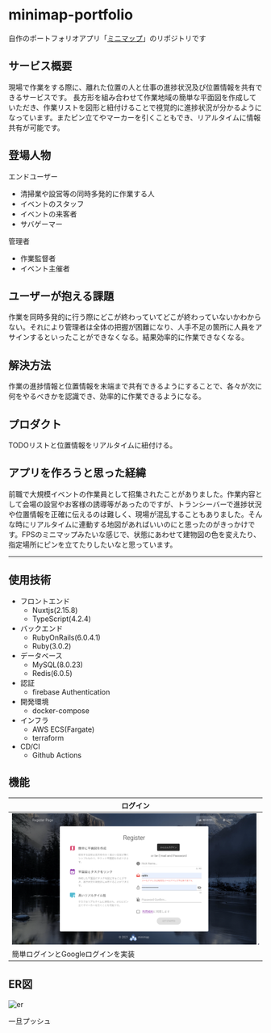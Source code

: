 # minimap-portfolio
自作のポートフォリオアプリ「[ミニマップ](https://www.hirabayashi.work)」のリポジトリです

## サービス概要
現場で作業をする際に、離れた位置の人と仕事の進捗状況及び位置情報を共有できるサービスです。
長方形を組み合わせて作業地域の簡単な平面図を作成していただき、作業リストを図形と紐付けることで視覚的に進捗状況が分かるようになっています。またピン立てやマーカーを引くこともでき、リアルタイムに情報共有が可能です。

## 登場人物
エンドユーザー
- 清掃業や設営等の同時多発的に作業する人
- イベントのスタッフ
- イベントの来客者
- サバゲーマー

管理者
- 作業監督者
- イベント主催者

## ユーザーが抱える課題
作業を同時多発的に行う際にどこが終わっていてどこが終わっていないかわからない。それにより管理者は全体の把握が困難になり、人手不足の箇所に人員をアサインするといったことができなくなる。結果効率的に作業できなくなる。

## 解決方法
作業の進捗情報と位置情報を末端まで共有できるようにすることで、各々が次に何をやるべきかを認識でき、効率的に作業できるようになる。

## プロダクト
TODOリストと位置情報をリアルタイムに紐付ける。

## アプリを作ろうと思った経緯
前職で大規模イベントの作業員として招集されたことがありました。作業内容として会場の設営やお客様の誘導等があったのですが、トランシーバーで進捗状況や位置情報を正確に伝えるのは難しく、現場が混乱することもありました。そんな時にリアルタイムに連動する地図があればいいのにと思ったのがきっかけです。FPSのミニマップみたいな感じで、状態にあわせて建物図の色を変えたり、指定場所にピンを立てたりしたいなと思っています。

<hr>

## 使用技術
- フロントエンド
  - Nuxtjs(2.15.8)
  - TypeScript(4.2.4)
- バックエンド
  - RubyOnRails(6.0.4.1)
  - Ruby(3.0.2)
- データベース
  - MySQL(8.0.23)
  - Redis(6.0.5)
- 認証
  - firebase Authentication
- 開発環境
  - docker-compose
- インフラ
  - AWS ECS(Fargate)
  - terraform
- CD/CI
  - Github Actions

## 機能
|ログイン|
|-|
|![login](./readme_images/login.png)|
|簡単ログインとGoogleログインを実装|

## ER図
![er](./readme_images/ER図.png)

一旦プッシュ